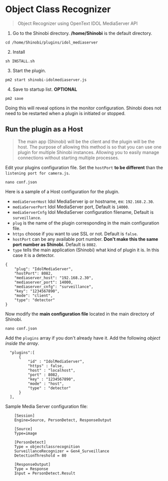 # Object Class Recognizer

> Object Recognizer using OpenText IDOL MediaServer API

1. Go to the Shinobi directory. **/home/Shinobi** is the default directory.

```
cd /home/Shinobi/plugins/idol_mediaserver
```

2. Install

```
sh INSTALL.sh
```

3. Start the plugin.

```
pm2 start shinobi-idolmediaserver.js
```

4. Save to startup list. **OPTIONAL**

```
pm2 save
```

Doing this will reveal options in the monitor configuration. Shinobi does not need to be restarted when a plugin is initiated or stopped.

## Run the plugin as a Host
> The main app (Shinobi) will be the client and the plugin will be the host. The purpose of allowing this method is so that you can use one plugin for multiple Shinobi instances. Allowing you to easily manage connections without starting multiple processes.

Edit your plugins configuration file. Set the `hostPort` **to be different** than the `listening port for camera.js`.

```
nano conf.json
```

Here is a sample of a Host configuration for the plugin.
 - `mediaServerHost` Idol MediaServer ip or hostname, ex: `192.168.2.30`.
 - `mediaServerPort` Idol MediaServer port, Default is `14000`.
 - `mediaServerCnfg` Idol MediaServer configuration filename, Default is `surveillance`.
 - `plug` is the name of the plugin corresponding in the main configuration file.
 - `https` choose if you want to use SSL or not. Default is `false`.
 - `hostPort` can be any available port number. **Don't make this the same port number as Shinobi.** Default is `8082`.
 - `type` tells the main application (Shinobi) what kind of plugin it is. In this case it is a detector.

```
{
    "plug": "IdolMediaServer",
    "hostPort": 8082,
    "mediaserver_host": "192.168.2.30",
    "mediaserver_port": 14000,
    "mediaserver_cnfg": "surveillance",
    "key": "1234567890",
    "mode": "client",
    "type": "detector"
}
```

Now modify the **main configuration file** located in the main directory of Shinobi.

```
nano conf.json
```

Add the `plugins` array if you don't already have it. Add the following *object inside the array*.

```
  "plugins":[
      {
          "id" : "IdolMediaServer",
          "https" : false,
          "host" : "localhost",
          "port" : 8082,
          "key" : "1234567890",
          "mode" : "host",
          "type" : "detector"
      }
  ],
```

Sample Media Server configuration file:

```
    [Session]
    Engine=Source, PersonDetect, ResponseOutput

    [Source]
    Type=image
    
    [PersonDetect]
    Type = objectclassrecognition
    SurveillanceRecognizer = Gen4_Surveillance
    DetectionThreshold = 80

    [ResponseOutput]
    Type = Response
    Input = PersonDetect.Result
```